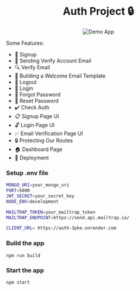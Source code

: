 <h1 align="center">Auth Project 🔒</h1>

<div align="center">
  <img src="https://i.postimg.cc/1Xg1K5w2/demo-auth.png" alt="Demo App">
</div>

Some Features:

-   🔐 Signup
-   📧 Sending Verify Account Email
-   🔍 Verify Email
-   📄 Building a Welcome Email Template
-   🚪 Logout
-   🔑 Login
-   🔄 Forgot Password
-   🔁 Reset Password
-   ✔️ Check Auth
-   📋 Signup Page UI
-   🔓 Login Page UI
-   ✅ Email Verification Page UI
-   🔒 Protecting Our Routes
-   🏠 Dashboard Page
-   🚀 Deployment

### Setup .env file

```bash
MONGO_URI=your_mongo_uri
PORT=5000
JWT_SECRET=your_secret_key
NODE_ENV=development

MAILTRAP_TOKEN=your_mailtrap_token
MAILTRAP_ENDPOINT=https://send.api.mailtrap.io/

CLIENT_URL= https://auth-3pke.onrender.com
```

### Build the app

```shell
npm run build
```

### Start the app

```shell
npm start
```